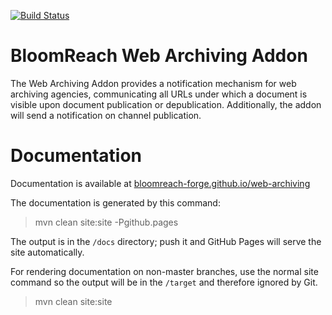[![Build Status](https://travis-ci.org/bloomreach-forge/web-archiving.svg?branch=develop)](https://travis-ci.org/bloomreach-forge/web-archiving)

# BloomReach Web Archiving Addon

The Web Archiving Addon provides a notification mechanism for web archiving agencies, communicating all URLs under which a document is visible upon document publication or depublication.
Additionally, the addon will send a notification on channel publication.

# Documentation 

Documentation is available at [bloomreach-forge.github.io/web-archiving](https://bloomreach-forge.github.io/web-archiving)

The documentation is generated by this command:

 > mvn clean site:site -Pgithub.pages 
 
The output is in the ```/docs``` directory; push it and GitHub Pages will serve the site automatically. 

For rendering documentation on non-master branches, use the normal site command so the output will be in the ```/target``` 
and therefore ignored by Git.

 > mvn clean site:site
 